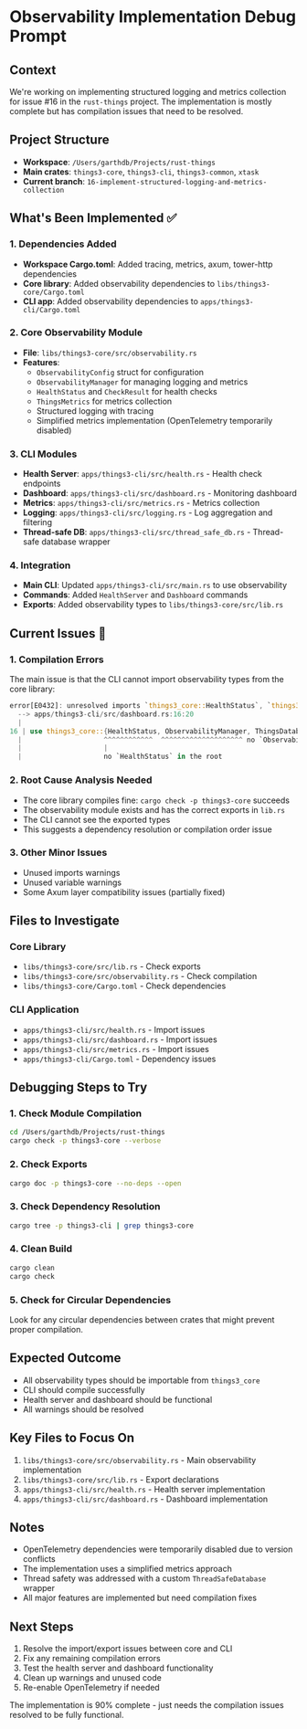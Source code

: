 # Observability Implementation Debug Prompt

## Context
We're working on implementing structured logging and metrics collection for issue #16 in the `rust-things` project. The implementation is mostly complete but has compilation issues that need to be resolved.

## Project Structure
- **Workspace**: `/Users/garthdb/Projects/rust-things`
- **Main crates**: `things3-core`, `things3-cli`, `things3-common`, `xtask`
- **Current branch**: `16-implement-structured-logging-and-metrics-collection`

## What's Been Implemented ✅

### 1. Dependencies Added
- **Workspace Cargo.toml**: Added tracing, metrics, axum, tower-http dependencies
- **Core library**: Added observability dependencies to `libs/things3-core/Cargo.toml`
- **CLI app**: Added observability dependencies to `apps/things3-cli/Cargo.toml`

### 2. Core Observability Module
- **File**: `libs/things3-core/src/observability.rs`
- **Features**: 
  - `ObservabilityConfig` struct for configuration
  - `ObservabilityManager` for managing logging and metrics
  - `HealthStatus` and `CheckResult` for health checks
  - `ThingsMetrics` for metrics collection
  - Structured logging with tracing
  - Simplified metrics implementation (OpenTelemetry temporarily disabled)

### 3. CLI Modules
- **Health Server**: `apps/things3-cli/src/health.rs` - Health check endpoints
- **Dashboard**: `apps/things3-cli/src/dashboard.rs` - Monitoring dashboard
- **Metrics**: `apps/things3-cli/src/metrics.rs` - Metrics collection
- **Logging**: `apps/things3-cli/src/logging.rs` - Log aggregation and filtering
- **Thread-safe DB**: `apps/things3-cli/src/thread_safe_db.rs` - Thread-safe database wrapper

### 4. Integration
- **Main CLI**: Updated `apps/things3-cli/src/main.rs` to use observability
- **Commands**: Added `HealthServer` and `Dashboard` commands
- **Exports**: Added observability types to `libs/things3-core/src/lib.rs`

## Current Issues 🚨

### 1. Compilation Errors
The main issue is that the CLI cannot import observability types from the core library:

```rust
error[E0432]: unresolved imports `things3_core::HealthStatus`, `things3_core::ObservabilityManager`
  --> apps/things3-cli/src/dashboard.rs:16:20
  |
16 | use things3_core::{HealthStatus, ObservabilityManager, ThingsDatabase};
  |                    ^^^^^^^^^^^^  ^^^^^^^^^^^^^^^^^^^^ no `ObservabilityManager` in the root
  |                    |
  |                    no `HealthStatus` in the root
```

### 2. Root Cause Analysis Needed
- The core library compiles fine: `cargo check -p things3-core` succeeds
- The observability module exists and has the correct exports in `lib.rs`
- The CLI cannot see the exported types
- This suggests a dependency resolution or compilation order issue

### 3. Other Minor Issues
- Unused imports warnings
- Unused variable warnings
- Some Axum layer compatibility issues (partially fixed)

## Files to Investigate

### Core Library
- `libs/things3-core/src/lib.rs` - Check exports
- `libs/things3-core/src/observability.rs` - Check compilation
- `libs/things3-core/Cargo.toml` - Check dependencies

### CLI Application
- `apps/things3-cli/src/health.rs` - Import issues
- `apps/things3-cli/src/dashboard.rs` - Import issues  
- `apps/things3-cli/src/metrics.rs` - Import issues
- `apps/things3-cli/Cargo.toml` - Dependency issues

## Debugging Steps to Try

### 1. Check Module Compilation
```bash
cd /Users/garthdb/Projects/rust-things
cargo check -p things3-core --verbose
```

### 2. Check Exports
```bash
cargo doc -p things3-core --no-deps --open
```

### 3. Check Dependency Resolution
```bash
cargo tree -p things3-cli | grep things3-core
```

### 4. Clean Build
```bash
cargo clean
cargo check
```

### 5. Check for Circular Dependencies
Look for any circular dependencies between crates that might prevent proper compilation.

## Expected Outcome
- All observability types should be importable from `things3_core`
- CLI should compile successfully
- Health server and dashboard should be functional
- All warnings should be resolved

## Key Files to Focus On
1. `libs/things3-core/src/observability.rs` - Main observability implementation
2. `libs/things3-core/src/lib.rs` - Export declarations
3. `apps/things3-cli/src/health.rs` - Health server implementation
4. `apps/things3-cli/src/dashboard.rs` - Dashboard implementation

## Notes
- OpenTelemetry dependencies were temporarily disabled due to version conflicts
- The implementation uses a simplified metrics approach
- Thread safety was addressed with a custom `ThreadSafeDatabase` wrapper
- All major features are implemented but need compilation fixes

## Next Steps
1. Resolve the import/export issues between core and CLI
2. Fix any remaining compilation errors
3. Test the health server and dashboard functionality
4. Clean up warnings and unused code
5. Re-enable OpenTelemetry if needed

The implementation is 90% complete - just needs the compilation issues resolved to be fully functional.
